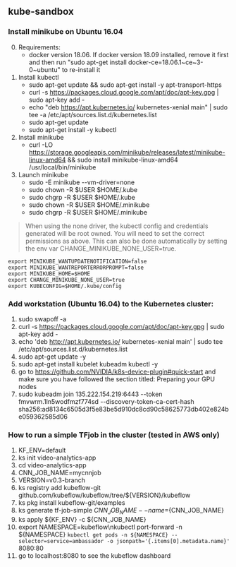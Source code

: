 ## kube-sandbox

### Install minikube on Ubuntu 16.04

0. Requirements:
   * docker version 18.06. If docker version 18.09 installed, remove it first and then run "sudo apt-get install docker-ce=18.06.1\~ce\~3-0\~ubuntu" to re-install it
1. Install kubectl 
   * sudo apt-get update && sudo apt-get install -y apt-transport-https
   * curl -s https://packages.cloud.google.com/apt/doc/apt-key.gpg | sudo apt-key add -
   * echo "deb https://apt.kubernetes.io/ kubernetes-xenial main" | sudo tee -a /etc/apt/sources.list.d/kubernetes.list
   * sudo apt-get update
   * sudo apt-get install -y kubectl
2. Install minikube 
   * curl -LO https://storage.googleapis.com/minikube/releases/latest/minikube-linux-amd64 && sudo install minikube-linux-amd64 /usr/local/bin/minikube
3. Launch minikube 
   * sudo -E minikube --vm-driver=none
   * sudo chown -R $USER $HOME/.kube
   * sudo chgrp -R $USER $HOME/.kube
   * sudo chown -R $USER $HOME/.minikube
   * sudo chgrp -R $USER $HOME/.minikube
> When using the none driver, the kubectl config and credentials generated will be root owned. You will need to set the correct permissions as above. This can also be done automatically by setting the env var CHANGE_MINIKUBE_NONE_USER=true.
```
export MINIKUBE_WANTUPDATENOTIFICATION=false
export MINIKUBE_WANTREPORTERRORPROMPT=false
export MINIKUBE_HOME=$HOME
export CHANGE_MINIKUBE_NONE_USER=true
export KUBECONFIG=$HOME/.kube/config
```
   

### Add workstation (Ubuntu 16.04) to the Kubernetes cluster:

1. sudo swapoff -a
2. curl -s https://packages.cloud.google.com/apt/doc/apt-key.gpg | sudo apt-key add -
3. echo 'deb http://apt.kubernetes.io/ kubernetes-xenial main' | sudo tee /etc/apt/sources.list.d/kubernetes.list
4. sudo apt-get update -y
5. sudo apt-get install kubelet kubeadm kubectl -y
6. go to https://github.com/NVIDIA/k8s-device-plugin#quick-start and make sure you have followed the section titled: Preparing your GPU nodes
7. sudo kubeadm join 135.222.154.219:6443 --token fmvwrm.1ln5wodfmzf774sd --discovery-token-ca-cert-hash sha256:ad8134c6505d3f5e83be5d910dc8cd90c58625773db402e824be059362585d06

### How to run a simple TFjob in the cluster (tested in AWS only)

1. KF_ENV=default
2. ks init video-analytics-app
3. cd video-analytics-app
4. CNN_JOB_NAME=mycnnjob
5. VERSION=v0.3-branch
6. ks registry add kubeflow-git github.com/kubeflow/kubeflow/tree/${VERSION}/kubeflow
7. ks pkg install kubeflow-git/examples
8. ks generate tf-job-simple ${CNN_JOB_NAME} --name=${CNN_JOB_NAME}
9. ks apply ${KF_ENV} -c ${CNN_JOB_NAME}
10. export NAMESPACE=kubeflow\nkubectl port-forward -n ${NAMESPACE}  `kubectl get pods -n ${NAMESPACE} --selector=service=ambassador -o jsonpath='{.items[0].metadata.name}'` 8080:80
11. go to localhost:8080 to see the kubeflow dashboard
